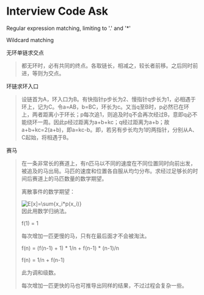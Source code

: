 # Interview Code Ask

Regular expression matching, limiting to '.' and '*'

Wildcard matching

无环单链求交点
> 都无环时，必有共同的终点。各取链长，相减之，较长者前移。之后同时前进，等则为交点。

环链求环入口
> 设链首为A，环入口为B。有快指针p步长为2、慢指针q步长为1，必相遇于环上，记为C。令a=AB，b=BC，环长为c。又当q至B时，p必然已在环上，两者距离小于环长；p每次追1，则追及时q不会再次经过B，意即q必不能绕环一周。因此p经过距离为a+b+kc；q经过距离为a+b；故a+b+kc=2(a+b)，即a=kc-b。即，若另有步长均为1的两指针，分别从A、C起始，将相遇于B。

赛马
> 在一条非常长的赛道上，有n匹马以不同的速度在不同位置同时向前出发，被追及的马出局。马匹的速度和位置各自服从均匀分布。求经过足够长的时间后赛道上的马匹数量的数学期望。
>
> 离散事件的数学期望：<div><img src="https://latex.codecogs.com/gif.latex?E(X)=\sum_{i=1}^n{x_ip_i}" title="E[x]=\sum{x_i*p(x_i)}" /></div>
> 因此用数学归纳法。
>
> f(1) = 1
>
> 每次增加一匹更慢的马，只有在最后面才不会被淘汰。
>
> f(n) = (f(n-1) + 1) \* 1/n + f(n-1) \* (n-1)/n
>
> f(n) = 1/n + f(n-1)
>
> 此为调和级数。
>
> 每次增加一匹更快的马也可推导出同样的结果，不过过程会复杂一些。
